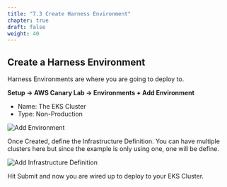 ```yaml
---
title: "7.3 Create Harness Environment"
chapter: true
draft: false
weight: 40
---
```


## Create a Harness Environment

Harness Environments are where you are going to deploy to.

**Setup -> AWS Canary Lab -> Environments + Add Environment**

* Name: The EKS Cluster
* Type: Non-Production

![Add Environment](/images/eks_environment.png)

Once Created, define the Infrastructure Definition. You can have multiple clusters here but since the example is only using one, one will be define. 

![Add Infrastructure Definition](/images/eks_infra_def.png)

Hit Submit and now you are wired up to deploy to your EKS Cluster.  
